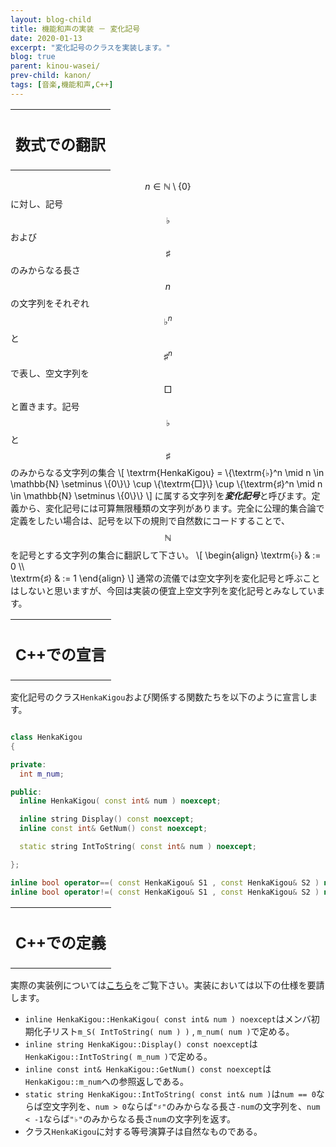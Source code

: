 ```yaml
---
layout: blog-child
title: 機能和声の実装 － 変化記号
date: 2020-01-13
excerpt: "変化記号のクラスを実装します。"
blog: true
parent: kinou-wasei/
prev-child: kanon/
tags: [音楽,機能和声,C++]
---
```


<table>
  <tr>
    <th>
      <h2>数式での翻訳</h2>
    </th>
  </tr>
</table>

$$n \in \mathbb{N} \setminus \{0\}$$に対し、記号$$\textrm{♭}$$および$$\textrm{♯}$$のみからなる長さ$$n$$の文字列をそれぞれ$$\textrm{♭}^n$$と$$\textrm{♯}^n$$で表し、空文字列を$$\textrm{□}$$と置きます。記号$$\textrm{♭}$$と$$\textrm{♯}$$のみからなる文字列の集合
\\[
\textrm{HenkaKigou} = \\{\textrm{♭}^n \mid n \in \mathbb{N} \setminus \\{0\\}\\} \cup \\{\textrm{□}\\} \cup \\{\textrm{♯}^n \mid n \in \mathbb{N} \setminus \\{0\\}\\}
\\]
に属する文字列を***変化記号***と呼びます。定義から、変化記号には可算無限種類の文字列があります。完全に公理的集合論で定義をしたい場合は、記号を以下の規則で自然数にコードすることで、$$\mathbb{N}$$を記号とする文字列の集合に翻訳して下さい。
\\[
\begin{align}
\textrm{♭} & := 0 \\\\\
\textrm{♯} & := 1
\end{align}
\\]
通常の流儀では空文字列を変化記号と呼ぶことはしないと思いますが、今回は実装の便宜上空文字列を変化記号とみなしています。


<table>
  <tr>
    <th>
      <h2>C++での宣言</h2>
    </th>
  </tr>
</table>

変化記号のクラス`HenkaKigou`および関係する関数たちを以下のように宣言します。

~~~c++

class HenkaKigou
{

private:
  int m_num;

public:
  inline HenkaKigou( const int& num ) noexcept;

  inline string Display() const noexcept;
  inline const int& GetNum() const noexcept;

  static string IntToString( const int& num ) noexcept;

};

inline bool operator==( const HenkaKigou& S1 , const HenkaKigou& S2 ) noexcept;
inline bool operator!=( const HenkaKigou& S1 , const HenkaKigou& S2 ) noexcept;

~~~


<table>
  <tr>
    <th>
      <h2>C++での定義</h2>
    </th>
  </tr>
</table>

実際の実装例については[こちら](https://github.com/p-adic/cpp/tree/master/Music/OnMei/HenkaKigou)をご覧下さい。実装においては以下の仕様を要請します。
- `inline HenkaKigou::HenkaKigou( const int& num ) noexcept`はメンバ初期化子リスト`m_S( IntToString( num ) )` , `m_num( num )`で定める。
- `inline string HenkaKigou::Display() const noexcept`は`HenkaKigou::IntToString( m_num )`で定める。
- `inline const int& HenkaKigou::GetNum() const noexcept`は`HenkaKigou::m_num`への参照返しである。
- `static string HenkaKigou::IntToString( const int& num )`は`num == 0`ならば空文字列を、`num > 0`ならば`"♯"`のみからなる長さ`-num`の文字列を、`num < -1`ならば`"♭"`のみからなる長さ`num`の文字列を返す。
- クラス`HenkaKigou`に対する等号演算子は自然なものである。
